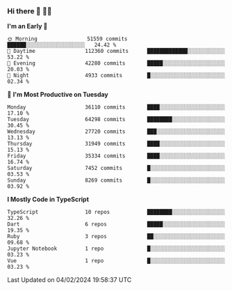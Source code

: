 ### Hi there 👋 🧑‍💻



<!--START_SECTION:waka-->
**I'm an Early 🐤** 

```text
🌞 Morning                51559 commits       ██████░░░░░░░░░░░░░░░░░░░   24.42 % 
🌆 Daytime                112360 commits      █████████████░░░░░░░░░░░░   53.22 % 
🌃 Evening                42280 commits       █████░░░░░░░░░░░░░░░░░░░░   20.03 % 
🌙 Night                  4933 commits        █░░░░░░░░░░░░░░░░░░░░░░░░   02.34 % 
```
📅 **I'm Most Productive on Tuesday** 

```text
Monday                   36110 commits       ████░░░░░░░░░░░░░░░░░░░░░   17.10 % 
Tuesday                  64298 commits       ████████░░░░░░░░░░░░░░░░░   30.45 % 
Wednesday                27720 commits       ███░░░░░░░░░░░░░░░░░░░░░░   13.13 % 
Thursday                 31949 commits       ████░░░░░░░░░░░░░░░░░░░░░   15.13 % 
Friday                   35334 commits       ████░░░░░░░░░░░░░░░░░░░░░   16.74 % 
Saturday                 7452 commits        █░░░░░░░░░░░░░░░░░░░░░░░░   03.53 % 
Sunday                   8269 commits        █░░░░░░░░░░░░░░░░░░░░░░░░   03.92 % 
```


**I Mostly Code in TypeScript** 

```text
TypeScript               10 repos            ████████░░░░░░░░░░░░░░░░░   32.26 % 
Dart                     6 repos             █████░░░░░░░░░░░░░░░░░░░░   19.35 % 
Ruby                     3 repos             ██░░░░░░░░░░░░░░░░░░░░░░░   09.68 % 
Jupyter Notebook         1 repo              █░░░░░░░░░░░░░░░░░░░░░░░░   03.23 % 
Vue                      1 repo              █░░░░░░░░░░░░░░░░░░░░░░░░   03.23 % 
```




 Last Updated on 04/02/2024 19:58:37 UTC
<!--END_SECTION:waka-->


